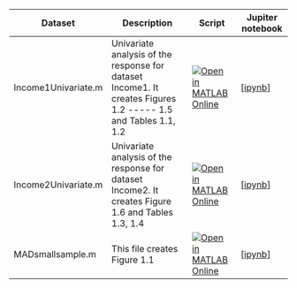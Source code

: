 | Dataset | Description | Script | Jupiter notebook |  |---|---|---|---|  |Income1Univariate.m|Univariate analysis of the response for dataset Income1. It creates Figures 1.2 ----- 1.5 and Tables 1.1, 1.2|[![Open in MATLAB Online](https://www.mathworks.com/images/responsive/global/open-in-matlab-online.svg)](https://matlab.mathworks.com/open/github/v1?repo=UniprJRC/FigMonitoringBook&file=/cap1/Income1Univariate.m)| [[ipynb](Income1Univariate.ipynb)]|Income2Univariate.m|Univariate analysis of the response for dataset Income2. It creates Figure 1.6 and Tables 1.3, 1.4|[![Open in MATLAB Online](https://www.mathworks.com/images/responsive/global/open-in-matlab-online.svg)](https://matlab.mathworks.com/open/github/v1?repo=UniprJRC/FigMonitoringBook&file=/cap1/Income2Univariate.m)| [[ipynb](Income2Univariate.ipynb)]|MADsmallsample.m|This file creates Figure 1.1|[![Open in MATLAB Online](https://www.mathworks.com/images/responsive/global/open-in-matlab-online.svg)](https://matlab.mathworks.com/open/github/v1?repo=UniprJRC/FigMonitoringBook&file=/cap1/MADsmallsample.m)| [[ipynb](MADsmallsample.ipynb)]